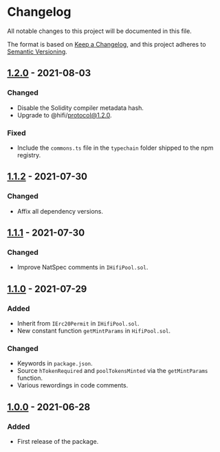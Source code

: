 # Changelog

All notable changes to this project will be documented in this file.

The format is based on [Keep a Changelog](https://keepachangelog.com/en/1.0.0/), and this project adheres to [Semantic Versioning](https://semver.org/spec/v2.0.0.html).

## [1.2.0] - 2021-08-03

### Changed

- Disable the Solidity compiler metadata hash.
- Upgrade to @hifi/protocol@1.2.0.

### Fixed

- Include the `commons.ts` file in the `typechain` folder shipped to the npm registry.

## [1.1.2] - 2021-07-30

### Changed

- Affix all dependency versions.

## [1.1.1] - 2021-07-30

### Changed

- Improve NatSpec comments in `IHifiPool.sol`.

## [1.1.0] - 2021-07-29

### Added

- Inherit from `IErc20Permit` in `IHifiPool.sol`.
- New constant function `getMintParams` in `HifiPool.sol`.

### Changed

- Keywords in `package.json`.
- Source `hTokenRequired` and `poolTokensMinted` via the `getMintParams` function.
- Various rewordings in code comments.

## [1.0.0] - 2021-06-28

### Added

- First release of the package.

[1.2.0]: https://github.com/hifi-finance/hifi-amm/releases/tag/v1.2.0
[1.1.2]: https://github.com/hifi-finance/hifi-amm/releases/tag/v1.1.2
[1.1.1]: https://github.com/hifi-finance/hifi-amm/releases/tag/v1.1.1
[1.1.0]: https://github.com/hifi-finance/hifi-amm/releases/tag/v1.1.0
[1.0.0]: https://github.com/hifi-finance/hifi-amm/releases/tag/v1.0.0
